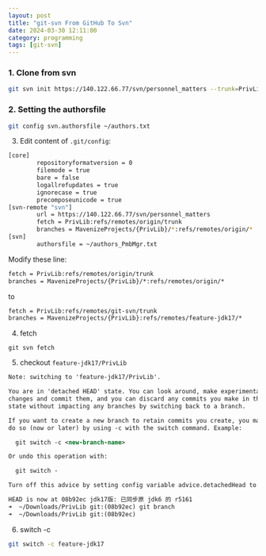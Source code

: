 ```yaml
---
layout: post
title: "git-svn From GitHub To Svn"
date: 2024-03-30 12:11:00
category: programming
tags: [git-svn]
---
```



### 1. Clone from svn
```bash
git svn init https://140.122.66.77/svn/personnel_matters --trunk=PrivLib --branches=MavenizeProjects/{PrivLib} PrivLib
```

### 2. Setting the authorsfile

```bash
git config svn.authorsfile ~/authors.txt
```

3. Edit content of `.git/config`:    

```bash
[core]
        repositoryformatversion = 0
        filemode = true
        bare = false  
        logallrefupdates = true
        ignorecase = true
        precomposeunicode = true
[svn-remote "svn"]
        url = https://140.122.66.77/svn/personnel_matters
        fetch = PrivLib:refs/remotes/origin/trunk
        branches = MavenizeProjects/{PrivLib}/*:refs/remotes/origin/*
[svn]
        authorsfile = ~/authors_PmbMgr.txt
```

Modify these line:  
```xml
fetch = PrivLib:refs/remotes/origin/trunk
branches = MavenizeProjects/{PrivLib}/*:refs/remotes/origin/*
```  

to

```xml
fetch = PrivLib:refs/remotes/git-svn/trunk
branches = MavenizeProjects/{PrivLib}:refs/remotes/feature-jdk17/*
```

4. fetch

```shell
git svn fetch
```

5. checkout `feature-jdk17/PrivLib`

```xml
Note: switching to 'feature-jdk17/PrivLib'.

You are in 'detached HEAD' state. You can look around, make experimental
changes and commit them, and you can discard any commits you make in this
state without impacting any branches by switching back to a branch.

If you want to create a new branch to retain commits you create, you may
do so (now or later) by using -c with the switch command. Example:

  git switch -c <new-branch-name>

Or undo this operation with:

  git switch -

Turn off this advice by setting config variable advice.detachedHead to false

HEAD is now at 08b92ec jdk17版: 已同步原 jdk6 的 r5161
➜  ~/Downloads/PrivLib git:(08b92ec) git branch
➜  ~/Downloads/PrivLib git:(08b92ec) 
```

6. switch -c

```bash
git switch -c feature-jdk17
```



[jekyll]: http://jekyllrb.com
[jekyll-gh]: https://github.com/jekyll/jekyll
[jekyll-help]: https://github.com/jekyll/jekyll-help

